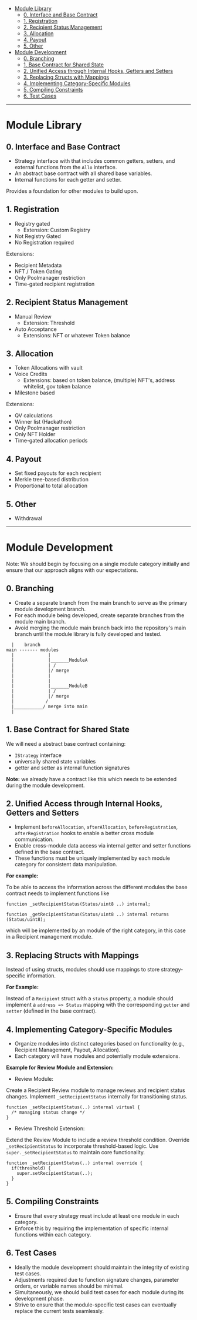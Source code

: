 
- [Module Library](#module-library)
  - [0. Interface and Base Contract](#0-interface-and-base-contract)
  - [1. Registration](#1-registration)
  - [2. Recipient Status Management](#2-recipient-status-management)
  - [3. Allocation](#3-allocation)
  - [4. Payout](#4-payout)
  - [5. Other](#5-other)
- [Module Development](#module-development)
  - [0. Branching](#0-branching)
  - [1. Base Contract for Shared State](#1-base-contract-for-shared-state)
  - [2. Unified Access through Internal Hooks, Getters and Setters](#2-unified-access-through-internal-hooks-getters-and-setters)
  - [3. Replacing Structs with Mappings](#3-replacing-structs-with-mappings)
  - [4. Implementing Category-Specific Modules](#4-implementing-category-specific-modules)
  - [5. Compiling Constraints](#5-compiling-constraints)
  - [6. Test Cases](#6-test-cases)

---

# Module Library

## 0. Interface and Base Contract

- Strategy interface with that includes common getters, setters, and external functions from the `Allo` interface.
- An abstract base contract with all shared base variables.
- Internal functions for each getter and setter.

Provides a foundation for other modules to build upon.

## 1. Registration

- Registry gated
  - Extension: Custom Registry
- Not Registry Gated
- No Registration required

Extensions:

- Recipient Metadata
- NFT / Token Gating
- Only Poolmanager restriction
- Time-gated recipient registration

## 2. Recipient Status Management

- Manual Review
  - Extension: Threshold
- Auto Acceptance
  - Extensions: NFT or whatever Token balance

## 3. Allocation

- Token Allocations with vault
- Voice Credits
  - Extensions: based on token balance, (multiple) NFT's, address whitelist, gov token balance
- Milestone based

Extensions:

- QV calculations
- Winner list (Hackathon)
- Only Poolmanager restriction
- Only NFT Holder
- Time-gated allocation periods

## 4. Payout

- Set fixed payouts for each recipient
- Merkle tree-based distribution
- Proportional to total allocation

## 5. Other

- Withdrawal

---

# Module Development

Note: We should begin by focusing on a single module category initially and ensure that our approach aligns with our expectations.
## 0. Branching

- Create a separate branch from the main branch to serve as the primary module development branch.
- For each module being developed, create separate branches from the module main branch.
- Avoid merging the module main branch back into the repository's main branch until the module library is fully developed and tested.

```
  |    branch
main ------- modules
  |             |
  |             |_______ModuleA
  |             | /
  |             |/ merge
  |             |
  |             |
  |             |_______ModuleB
  |             | /
  |             |/ merge
  |            /
  |___________/ merge into main
  |
```

## 1. Base Contract for Shared State

We will need a abstract base contract containing:

- `IStrategy` interface
- universally shared state variables
- getter and setter as internal function signatures

**Note:** we already have a contract like this which needs to be extended during the module development.

## 2. Unified Access through Internal Hooks, Getters and Setters

- Implement `beforeAllocation`, `afterAllocation`, `beforeRegistration`, `afterRegistration` hooks to enable a better cross module communication.
- Enable cross-module data access via internal getter and setter functions defined in the base contract.
- These functions must be uniquely implemented by each module category for consistent data manipulation.

**For example:**

To be able to access the information across the different modules the base contract needs to implement functions like

```solidity
function _setRecipientStatus(Status/uint8 ..) internal;

function _getRecipientStatus(Status/uint8 ..) internal returns (Status/uint8);
```

which will be implemented by an module of the right category, in this case in a Recipient management module.

## 3. Replacing Structs with Mappings

Instead of using structs, modules should use mappings to store strategy-specific information.

**For Example:**

Instead of a `Recipient` struct with a `status` property, a module should implement a `address => Status` mapping with the corresponding `getter` and `setter` (defined in the base contract).

## 4. Implementing Category-Specific Modules

- Organize modules into distinct categories based on functionality (e.g., Recipient Management, Payout, Allocation).
- Each category will have modules and potentially module extensions.

**Example for Review Module and Extension:**

- Review Module:

Create a Recipient Review module to manage reviews and recipient status changes.
Implement `_setRecipientStatus` internally for transitioning status.

```solidity
function _setRecipientStatus(..) internal virtual {
  /* managing status change */
}
```

- Review Threshold Extension:

Extend the Review Module to include a review threshold condition.
Override `_setRecipientStatus` to incorporate threshold-based logic.
Use `super._setRecipientStatus` to maintain core functionality.

```solidity
function _setRecipientStatus(..) internal override {
  if(threshold) {
    super.setRecipientStatus(..);
  }
}
```

## 5. Compiling Constraints

- Ensure that every strategy must include at least one module in each category.
- Enforce this by requiring the implementation of specific internal functions within each category.

## 6. Test Cases

- Ideally the module development should maintain the integrity of existing test cases.
- Adjustments required due to function signature changes, parameter orders, or variable names should be minimal.
- Simultaneously, we should build test cases for each module during its development phase.
- Strive to ensure that the module-specific test cases can eventually replace the current tests seamlessly.
